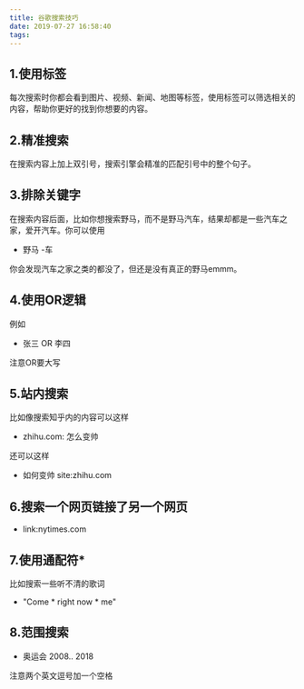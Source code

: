 ```yaml
---
title: 谷歌搜索技巧
date: 2019-07-27 16:58:40
tags:
---
```


## 1.使用标签
每次搜索时你都会看到图片、视频、新闻、地图等标签，使用标签可以筛选相关的内容，帮助你更好的找到你想要的内容。


## 2.精准搜索
在搜索内容上加上双引号，搜索引擎会精准的匹配引号中的整个句子。

## 3.排除关键字
在搜索内容后面，比如你想搜索野马，而不是野马汽车，结果却都是一些汽车之家，爱开汽车。你可以使用

* 野马 -车

你会发现汽车之家之类的都没了，但还是没有真正的野马emmm。

## 4.使用OR逻辑
例如 
* 张三 OR 李四 

注意OR要大写

## 5.站内搜索
比如像搜索知乎内的内容可以这样

* zhihu.com: 怎么变帅

还可以这样

* 如何变帅 site:zhihu.com

## 6.搜索一个网页链接了另一个网页

* link:nytimes.com

## 7.使用通配符*

比如搜索一些听不清的歌词

* "Come * right now * me"

## 8.范围搜索

* 奥运会 2008.. 2018

注意两个英文逗号加一个空格